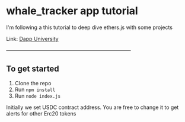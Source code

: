 # whale_tracker app tutorial

I'm following a this tutorial to deep dive ethers.js with some projects

Link: [Dapp University](https://www.youtube.com/watch?v=u_lwNJobmAI)

––––––––––––––––––––––––––––––––––––––––––––––––

## To get started

1. Clone the repo
1. Run `npm install`
1. Run `node index.js`

Initially we set USDC contract address. You are free to change it to get alerts for other Erc20 tokens
